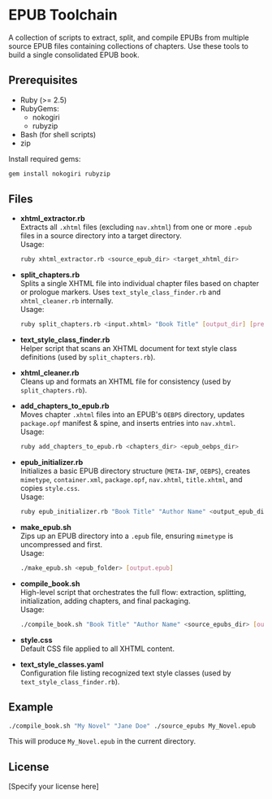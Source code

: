  # EPUB Toolchain

 A collection of scripts to extract, split, and compile EPUBs from multiple source EPUB files containing collections of chapters. Use these tools to build a single consolidated EPUB book.

 ## Prerequisites

 - Ruby (>= 2.5)
 - RubyGems:
   - nokogiri
   - rubyzip
 - Bash (for shell scripts)
 - zip

 Install required gems:
 ```bash
 gem install nokogiri rubyzip
 ```

 ## Files

 - **xhtml_extractor.rb**  
   Extracts all `.xhtml` files (excluding `nav.xhtml`) from one or more `.epub` files in a source directory into a target directory.  
   Usage:  
   ```bash
   ruby xhtml_extractor.rb <source_epub_dir> <target_xhtml_dir>
   ```

 - **split_chapters.rb**  
   Splits a single XHTML file into individual chapter files based on chapter or prologue markers. Uses `text_style_class_finder.rb` and `xhtml_cleaner.rb` internally.  
   Usage:  
   ```bash
   ruby split_chapters.rb <input.xhtml> "Book Title" [output_dir] [prefix]
   ```

 - **text_style_class_finder.rb**  
   Helper script that scans an XHTML document for text style class definitions (used by `split_chapters.rb`).

 - **xhtml_cleaner.rb**  
   Cleans up and formats an XHTML file for consistency (used by `split_chapters.rb`).

 - **add_chapters_to_epub.rb**  
   Moves chapter `.xhtml` files into an EPUB's `OEBPS` directory, updates `package.opf` manifest & spine, and inserts entries into `nav.xhtml`.  
   Usage:  
   ```bash
   ruby add_chapters_to_epub.rb <chapters_dir> <epub_oebps_dir>
   ```

 - **epub_initializer.rb**  
   Initializes a basic EPUB directory structure (`META-INF`, `OEBPS`), creates `mimetype`, `container.xml`, `package.opf`, `nav.xhtml`, `title.xhtml`, and copies `style.css`.  
   Usage:  
   ```bash
   ruby epub_initializer.rb "Book Title" "Author Name" <output_epub_dir>
   ```

 - **make_epub.sh**  
   Zips up an EPUB directory into a `.epub` file, ensuring `mimetype` is uncompressed and first.  
   Usage:  
   ```bash
   ./make_epub.sh <epub_folder> [output.epub]
   ```

 - **compile_book.sh**  
   High-level script that orchestrates the full flow: extraction, splitting, initialization, adding chapters, and final packaging.  
   Usage:  
   ```bash
   ./compile_book.sh "Book Title" "Author Name" <source_epubs_dir> [output.epub]
   ```

 - **style.css**  
   Default CSS file applied to all XHTML content.

 - **text_style_classes.yaml**  
   Configuration file listing recognized text style classes (used by `text_style_class_finder.rb`).

 ## Example

 ```bash
 ./compile_book.sh "My Novel" "Jane Doe" ./source_epubs My_Novel.epub
 ```

 This will produce `My_Novel.epub` in the current directory.

 ## License

 [Specify your license here]